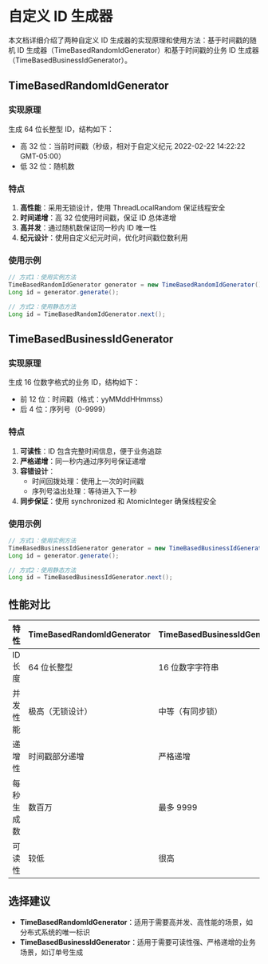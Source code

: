 # 自定义 ID 生成器

本文档详细介绍了两种自定义 ID 生成器的实现原理和使用方法：基于时间戳的随机 ID 生成器（TimeBasedRandomIdGenerator）和基于时间戳的业务 ID 生成器（TimeBasedBusinessIdGenerator）。

## TimeBasedRandomIdGenerator

### 实现原理

生成 64 位长整型 ID，结构如下：

- 高 32 位：当前时间戳（秒级，相对于自定义纪元 2022-02-22 14:22:22 GMT-05:00）
- 低 32 位：随机数

### 特点

1. **高性能**：采用无锁设计，使用 ThreadLocalRandom 保证线程安全
2. **时间递增**：高 32 位使用时间戳，保证 ID 总体递增
3. **高并发**：通过随机数保证同一秒内 ID 唯一性
4. **纪元设计**：使用自定义纪元时间，优化时间戳位数利用

### 使用示例

```java
// 方式1：使用实例方法
TimeBasedRandomIdGenerator generator = new TimeBasedRandomIdGenerator();
Long id = generator.generate();

// 方式2：使用静态方法
Long id = TimeBasedRandomIdGenerator.next();
```

## TimeBasedBusinessIdGenerator

### 实现原理

生成 16 位数字格式的业务 ID，结构如下：

- 前 12 位：时间戳（格式：yyMMddHHmmss）
- 后 4 位：序列号（0-9999）

### 特点

1. **可读性**：ID 包含完整时间信息，便于业务追踪
2. **严格递增**：同一秒内通过序列号保证递增
3. **容错设计**：
   - 时间回拨处理：使用上一次的时间戳
   - 序列号溢出处理：等待进入下一秒
4. **同步保证**：使用 synchronized 和 AtomicInteger 确保线程安全

### 使用示例

```java
// 方式1：使用实例方法
TimeBasedBusinessIdGenerator generator = new TimeBasedBusinessIdGenerator();
Long id = generator.generate();

// 方式2：使用静态方法
Long id = TimeBasedBusinessIdGenerator.next();
```

## 性能对比

| 特性       | TimeBasedRandomIdGenerator | TimeBasedBusinessIdGenerator |
| ---------- | -------------------------- | ---------------------------- |
| ID 长度    | 64 位长整型                | 16 位数字字符串              |
| 并发性能   | 极高（无锁设计）           | 中等（有同步锁）             |
| 递增性     | 时间戳部分递增             | 严格递增                     |
| 每秒生成数 | 数百万                     | 最多 9999                    |
| 可读性     | 较低                       | 很高                         |

## 选择建议

- **TimeBasedRandomIdGenerator**：适用于需要高并发、高性能的场景，如分布式系统的唯一标识
- **TimeBasedBusinessIdGenerator**：适用于需要可读性强、严格递增的业务场景，如订单号生成

